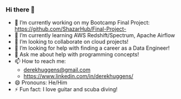 ### Hi there 👋

- 🔭 I’m currently working on my Bootcamp Final Project: https://github.com/ShazarHub/Final-Project-
- 🌱 I’m currently learning AWS Redshift/Spectrum, Apache Airflow
- 👯 I’m looking to collaborate on cloud projects!
- 🤔 I’m looking for help with finding a career as a Data Engineer!
- 💬 Ask me about help with programming concepts!
- 📫 How to reach me: 
    - derekhuggens@gmail.com
    - https://www.linkedin.com/in/derekhuggens/
- 😄 Pronouns: He/Him
- ⚡ Fun fact: I love guitar and scuba diving!

<!--
**derekhuggens/derekhuggens** is a ✨ _special_ ✨ repository because its `README.md` (this file) appears on your GitHub profile.

Here are some ideas to get you started:

- 🔭 I’m currently working on my Bootcamp Final Project: https://github.com/ShazarHub/Final-Project-
- 🌱 I’m currently learning AWS Redshift/Spectrum
- 👯 I’m looking to collaborate on cloud projects!
- 🤔 I’m looking for help with finding a career as a Data Engineer!
- 💬 Ask me about help with programming concepts!
- 📫 How to reach me: 
    - derekhuggens@gmail.com
    - https://www.linkedin.com/in/derekhuggens/
- 😄 Pronouns: He/Him
- ⚡ Fun fact: I love guitar and scuba diving!
-->
